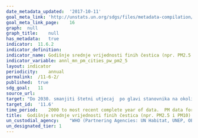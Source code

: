 ```yaml
---	
date_metadata_updated:	'2017-10-11'
goal_meta_link:	'http://unstats.un.org/sdgs/files/metadata-compilation/Metadata-Goal-11.pdf'
goal_meta_link_page:	16
graph:	null
graph_title:	null
has_metadata:	true
indicator:	11.6.2
indicator_definition:	
indicator_name:	Godišnje srednje vrijednosti finih čestica (npr. PM2.5 i PM10) u gradovima (ponderirana populacija)
indicator_variable:	annl_mn_pm_cities_pw_pm2_5
layout:	indicator
periodicity:	annual
permalink:	/11-6-2/
published:	true
sdg_goal:	11
source_url:	
target:	"Do 2030. smanjiti štetni utjecaj  po glavi stanovnika na okoliš gradova, uključujući posebnu pažnju posvećenu kvaliteti zraka i komunalnom i drugim gospodarenju otpadom"
target_id:	'11.6'
time_period:	2000 to most recent complete year of data.  PM data for a given year is  considered final May 1 of the following year.
title:	Godišnje srednje vrijednosti finih čestica (npr. PM2.5 i PM10) u gradovima (ponderirana populacija)
un_custodial_agency:	"WHO (Partnering Agencies: UN Habitat, UNEP, OECD)"
un_designated_tier:	1
---	
```


